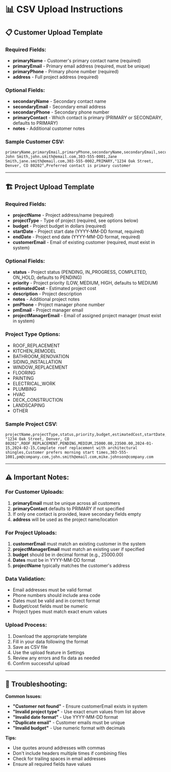 # 📊 CSV Upload Instructions

## 📋 **Customer Upload Template**

### **Required Fields:**
- **primaryName** - Customer's primary contact name (required)
- **primaryEmail** - Primary email address (required, must be unique)
- **primaryPhone** - Primary phone number (required)
- **address** - Full project address (required)

### **Optional Fields:**
- **secondaryName** - Secondary contact name
- **secondaryEmail** - Secondary email address  
- **secondaryPhone** - Secondary phone number
- **primaryContact** - Which contact is primary (PRIMARY or SECONDARY, defaults to PRIMARY)
- **notes** - Additional customer notes

### **Sample Customer CSV:**
```csv
primaryName,primaryEmail,primaryPhone,secondaryName,secondaryEmail,secondaryPhone,primaryContact,address,notes
John Smith,john.smith@email.com,303-555-0001,Jane Smith,jane.smith@email.com,303-555-0002,PRIMARY,"1234 Oak Street, Denver, CO 80202",Preferred contact is primary customer
```

---

## 🏗️ **Project Upload Template**

### **Required Fields:**
- **projectName** - Project address/name (required)
- **projectType** - Type of project (required, see options below)
- **budget** - Project budget in dollars (required)
- **startDate** - Project start date (YYYY-MM-DD format, required)
- **endDate** - Project end date (YYYY-MM-DD format, required)
- **customerEmail** - Email of existing customer (required, must exist in system)

### **Optional Fields:**
- **status** - Project status (PENDING, IN_PROGRESS, COMPLETED, ON_HOLD, defaults to PENDING)
- **priority** - Project priority (LOW, MEDIUM, HIGH, defaults to MEDIUM)
- **estimatedCost** - Estimated project cost
- **description** - Project description
- **notes** - Additional project notes
- **pmPhone** - Project manager phone number
- **pmEmail** - Project manager email
- **projectManagerEmail** - Email of assigned project manager (must exist in system)

### **Project Type Options:**
- ROOF_REPLACEMENT
- KITCHEN_REMODEL
- BATHROOM_RENOVATION
- SIDING_INSTALLATION
- WINDOW_REPLACEMENT
- FLOORING
- PAINTING
- ELECTRICAL_WORK
- PLUMBING
- HVAC
- DECK_CONSTRUCTION
- LANDSCAPING
- OTHER

### **Sample Project CSV:**
```csv
projectName,projectType,status,priority,budget,estimatedCost,startDate,endDate,description,notes,pmPhone,pmEmail,customerEmail,projectManagerEmail
"1234 Oak Street, Denver, CO 80202",ROOF_REPLACEMENT,PENDING,MEDIUM,25000.00,23500.00,2024-01-15,2024-02-15,Complete roof replacement with architectural shingles,Customer prefers morning start times,303-555-1001,pm@company.com,john.smith@email.com,mike.johnson@company.com
```

---

## ⚠️ **Important Notes:**

### **For Customer Uploads:**
1. **primaryEmail** must be unique across all customers
2. **primaryContact** defaults to PRIMARY if not specified
3. If only one contact is provided, leave secondary fields empty
4. **address** will be used as the project name/location

### **For Project Uploads:**
1. **customerEmail** must match an existing customer in the system
2. **projectManagerEmail** must match an existing user if specified
3. **budget** should be in decimal format (e.g., 25000.00)
4. **Dates** must be in YYYY-MM-DD format
5. **projectName** typically matches the customer's address

### **Data Validation:**
- Email addresses must be valid format
- Phone numbers should include area code
- Dates must be valid and in correct format
- Budget/cost fields must be numeric
- Project types must match exact enum values

### **Upload Process:**
1. Download the appropriate template
2. Fill in your data following the format
3. Save as CSV file
4. Use the upload feature in Settings
5. Review any errors and fix data as needed
6. Confirm successful upload

---

## 🔧 **Troubleshooting:**

**Common Issues:**
- **"Customer not found"** - Ensure customerEmail exists in system
- **"Invalid project type"** - Use exact enum values from list above
- **"Invalid date format"** - Use YYYY-MM-DD format
- **"Duplicate email"** - Customer emails must be unique
- **"Invalid budget"** - Use numeric format with decimals

**Tips:**
- Use quotes around addresses with commas
- Don't include headers multiple times if combining files
- Check for trailing spaces in email addresses
- Ensure all required fields have values